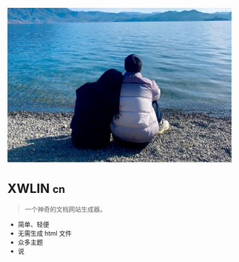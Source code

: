 <!-- _coverpage.md -->

![logo](media/avatar.png)

# XWLIN <small>cn</small>

> 一个神奇的文档网站生成器。

- 简单、轻便
- 无需生成 html 文件
- 众多主题
- 说
